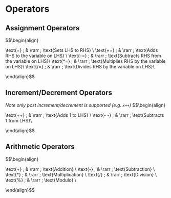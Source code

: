# Operators

## Assignment Operators
$$\begin{align}

\text{=}  \; & \rarr \; \text{Sets LHS to RHS} \\
\text{+=} \; & \rarr \; \text{Adds RHS to the variable on LHS} \\
\text{-=} \; & \rarr \; \text{Subtracts RHS from the variable on LHS}\\
\text{*=} \; & \rarr \; \text{Multiplies RHS by the variable on LHS}\\
\text{/=} \; & \rarr \; \text{Divides RHS by the variable on LHS}\\

\end{align}$$

## Increment/Decrement Operators
_Note only post increment/decrement is supported (e.g. `x++`)_
$$\begin{align}

\text{++} \; & \rarr \; \text{Adds 1 to LHS} \\
\text{- -} \; & \rarr \; \text{Subtracts 1 from LHS}\\

\end{align}$$

## Arithmetic Operators
$$\begin{align}

\text{+}  \; & \rarr \; \text{Addition} \\
\text{-}  \; & \rarr \; \text{Subtraction} \\
\text{*}  \; & \rarr \; \text{Multiplication} \\
\text{/}  \; & \rarr \; \text{Division} \\
\text{\%}  \; & \rarr \; \text{Modulo} \\

\end{align}$$